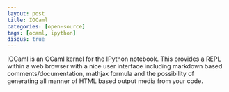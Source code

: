 ```yaml
---
layout: post
title: IOCaml
categories: [open-source]
tags: [ocaml, ipython]
disqus: true
---
```


IOCaml is an OCaml kernel for the IPython notebook. This provides a REPL 
within a web browser with a nice user interface including markdown based 
comments/documentation, mathjax formula and the possibility of generating 
all manner of HTML based output media from your code.

